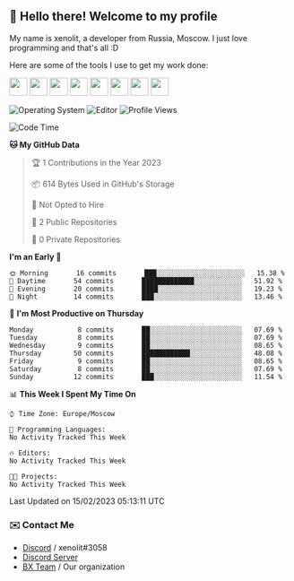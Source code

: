 ## :wave: Hello there! Welcome to my profile

My name is xenolit, a developer from Russia, Moscow. I just love programming and that's all :D

Here are some of the tools I use to get my work done:

<kbd><img height="32" src="https://img.icons8.com/color/2x/jetbrains.png"></kbd>
<kbd><img height="32" src="https://img.icons8.com/color/2x/pycharm.png"></kbd>
<kbd><img height="32" src="https://img.icons8.com/color/2x/intellij-idea.png"></kbd>
<kbd><img height="32" src="https://img.icons8.com/color/2x/visual-studio.png"></kbd>
<kbd><img height="32" src="https://img.icons8.com/color/2x/git.png"></kbd>
<kbd><img height="32" src="https://img.icons8.com/fluent/2x/console.png"></kbd>
<a href="?#gh-light-mode-only"><kbd><img height="32" src="https://img.icons8.com/metro/2x/mysql.png"></kbd></a>
<a href="?#gh-dark-mode-only"><kbd><img height="32" src="https://img.icons8.com/FFFFFF/metro/2x/mysql.png"></kbd></a>

![Operating System](https://img.shields.io/badge/OS-Mac%20OS%20-informational?style=for-the-badge&logo=MacOS&logoColor=white&color=007ec6)
![Editor](https://img.shields.io/badge/Editor-JetBrains%20IDEs-informational?style=for-the-badge&logo=JetBrains&logoColor=white&color=007ec6)
![Profile Views](https://komarev.com/ghpvc/?username=Xenolit&color=blue&style=for-the-badge)

<!--START_SECTION:waka-->
![Code Time](http://img.shields.io/badge/Code%20Time-2%20hrs%2018%20mins-blue)

**🐱 My GitHub Data** 

> 🏆 1 Contributions in the Year 2023
 > 
> 📦 614 Bytes Used in GitHub's Storage 
 > 
> 🚫 Not Opted to Hire
 > 
> 📜 2 Public Repositories 
 > 
> 🔑 0 Private Repositories  
 > 
**I'm an Early 🐤** 

```text
🌞 Morning       16 commits       ███░░░░░░░░░░░░░░░░░░░░░░   15.38 % 
🌆 Daytime       54 commits       █████████████░░░░░░░░░░░░   51.92 % 
🌃 Evening       20 commits       ████░░░░░░░░░░░░░░░░░░░░░   19.23 % 
🌙 Night         14 commits       ███░░░░░░░░░░░░░░░░░░░░░░   13.46 % 

```
📅 **I'm Most Productive on Thursday** 

```text
Monday           8 commits       ██░░░░░░░░░░░░░░░░░░░░░░░   07.69 % 
Tuesday          8 commits       ██░░░░░░░░░░░░░░░░░░░░░░░   07.69 % 
Wednesday        9 commits       ██░░░░░░░░░░░░░░░░░░░░░░░   08.65 % 
Thursday        50 commits       ████████████░░░░░░░░░░░░░   48.08 % 
Friday           9 commits       ██░░░░░░░░░░░░░░░░░░░░░░░   08.65 % 
Saturday         8 commits       ██░░░░░░░░░░░░░░░░░░░░░░░   07.69 % 
Sunday          12 commits       ███░░░░░░░░░░░░░░░░░░░░░░   11.54 % 

```


📊 **This Week I Spent My Time On** 

```text
⌚︎ Time Zone: Europe/Moscow

💬 Programming Languages: 
No Activity Tracked This Week

🔥 Editors: 
No Activity Tracked This Week

🐱‍💻 Projects: 
No Activity Tracked This Week

```


 Last Updated on 15/02/2023 05:13:11 UTC
<!--END_SECTION:waka-->

### ✉️ Contact Me

- [Discord](https://discord.com/users/599601404746792976) / xenolit#3058
- [Discord Server](https://discord.gg/p7cxhw7E2M)
- [BX Team](https://github.com/BX-Team) / Our organization

